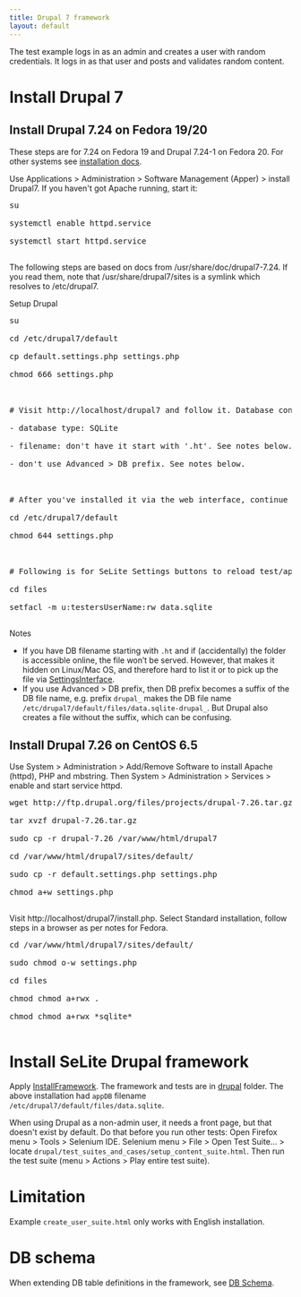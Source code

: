 ```yaml
---
title: Drupal 7 framework
layout: default
---
```


The test example logs in as an admin and creates a user with random credentials. It logs in as that user and posts and validates random content.

# Install Drupal 7 #

## Install Drupal 7.24 on Fedora 19/20 ##
These steps are for 7.24 on Fedora 19 and Drupal 7.24-1 on Fedora 20. For other systems see [installation docs](https://drupal.org/documentation/install).

Use Applications > Administration > Software Management (Apper) > install Drupal7. If you haven't got Apache running, start it:
<pre>
su<br>
systemctl enable httpd.service<br>
systemctl start httpd.service<br>
</pre>

The following steps are based on docs from /usr/share/doc/drupal7-7.24. If you read them, note that /usr/share/drupal7/sites is a symlink which resolves to /etc/drupal7.

Setup Drupal
<pre>
su<br>
cd /etc/drupal7/default<br>
cp default.settings.php settings.php<br>
chmod 666 settings.php<br>
<br>
# Visit http://localhost/drupal7 and follow it. Database configuration<br>
- database type: SQLite<br>
- filename: don't have it start with '.ht'. See notes below.<br>
- don't use Advanced > DB prefix. See notes below.<br>
<br>
# After you've installed it via the web interface, continue as root user:<br>
cd /etc/drupal7/default<br>
chmod 644 settings.php<br>
<br>
# Following is for SeLite Settings buttons to reload test/app/vanilla DB. (Or do it per group or in a less restrictive way, as you need.)<br>
cd files<br>
setfacl -m u:testersUserName:rw data.sqlite<br>
</pre>
<a href='Hidden comment: TODO test DB prefix
'></a>

Notes

  * If you have DB filename starting with `.ht` and if (accidentally) the folder is accessible online, the file won’t be served. However, that makes it hidden on Linux/Mac OS, and therefore hard to list it or to pick up the file via [SettingsInterface](SettingsInterface).
  * If you use Advanced > DB prefix, then DB prefix becomes a suffix of the DB file name, e.g. prefix `drupal_` makes the DB file name `/etc/drupal7/default/files/data.sqlite-drupal_`. But Drupal also creates a file without the suffix, which can be confusing.

## Install Drupal 7.26 on CentOS 6.5 ##
Use System > Administration > Add/Remove Software to install Apache (httpd), PHP and mbstring. Then System > Administration > Services > enable and start service httpd.

<pre>
wget http://ftp.drupal.org/files/projects/drupal-7.26.tar.gz<br>
tar xvzf drupal-7.26.tar.gz<br>
sudo cp -r drupal-7.26 /var/www/html/drupal7<br>
cd /var/www/html/drupal7/sites/default/<br>
sudo cp -r default.settings.php settings.php<br>
chmod a+w settings.php<br>
</pre>

Visit http://localhost/drupal7/install.php. Select Standard installation, follow steps in a browser as per notes for Fedora.

<pre>
cd /var/www/html/drupal7/sites/default/<br>
sudo chmod o-w settings.php<br>
cd files<br>
chmod chmod a+rwx .<br>
chmod chmod a+rwx *sqlite*<br>
</pre>

# Install SeLite Drupal framework #
Apply [InstallFramework](InstallFramework). The framework and tests are in [drupal](https://code.google.com/p/selite/source/browse/drupal) folder. The above installation had `appDB` filename `/etc/drupal7/default/files/data.sqlite`.

When using Drupal as a non-admin user, it needs a front page, but that doesn't exist by default. Do that before you run other tests: Open Firefox menu > Tools > Selenium IDE. Selenium menu > File > Open Test Suite... > locate `drupal/test_suites_and_cases/setup_content_suite.html`. Then run the test suite (menu > Actions > Play entire test suite).

# Limitation #
Example `create_user_suite.html` only works with English installation.

# DB schema #
When extending DB table definitions in the framework, see [DB Schema](https://drupal.org/node/1785994).